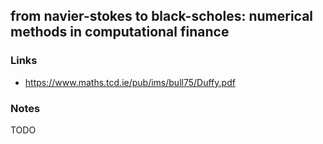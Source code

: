## from navier-stokes to black-scholes: numerical methods in computational finance

### Links

* https://www.maths.tcd.ie/pub/ims/bull75/Duffy.pdf

### Notes

TODO
